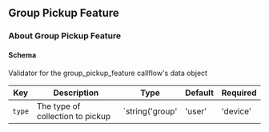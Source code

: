 ## Group Pickup Feature

### About Group Pickup Feature

#### Schema

Validator for the group_pickup_feature callflow's data object



Key | Description | Type | Default | Required
--- | ----------- | ---- | ------- | --------
`type` | The type of collection to pickup | `string('group' | 'user' | 'device' | 'extension')` |   | `false`



